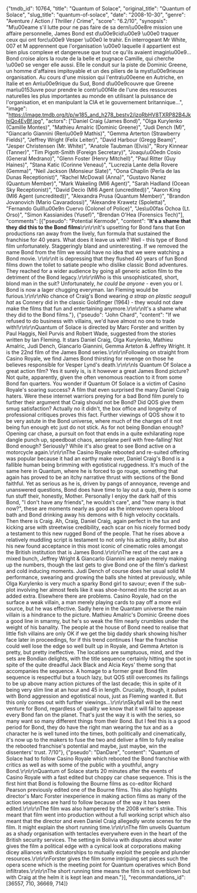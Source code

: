 {"tmdb_id": 10764, "title": "Quantum of Solace", "original_title": "Quantum of Solace", "slug_title": "quantum-of-solace", "date": "2008-10-30", "genre": "Aventure / Action / Thriller / Crime", "score": "6.2/10", "synopsis": "M\u00eame s'il lutte pour ne pas faire de sa derni\u00e8re mission une affaire personnelle, James Bond est d\u00e9cid\u00e9 \u00e0 traquer ceux qui ont forc\u00e9 Vesper \u00e0 le trahir. En interrogeant Mr White, 007 et M apprennent que l'organisation \u00e0 laquelle il appartient est bien plus complexe et dangereuse que tout ce qu'ils avaient imagin\u00e9... Bond croise alors la route de la belle et pugnace Camille, qui cherche \u00e0 se venger elle aussi. Elle le conduit sur la piste de Dominic Greene, un homme d'affaires impitoyable et un des piliers de la myst\u00e9rieuse organisation. Au cours d'une mission qui l'entra\u00eene en Autriche, en Italie et en Am\u00e9rique du Sud, Bond d\u00e9couvre que Greene man\u0153uvre pour prendre le contr\u00f4le de l'une des ressources naturelles les plus importantes au monde en utilisant la puissance de l'organisation, et en manipulant la CIA et le gouvernement britannique...", "image": "https://image.tmdb.org/t/p/w185_and_h278_bestv2/jzoRbHV8TXRP82B4JkhiQo4EyBf.jpg", "actors": ["Daniel Craig (James Bond)", "Olga Kurylenko (Camille Montes)", "Mathieu Amalric (Dominic Greene)", "Judi Dench (M)", "Giancarlo Giannini (Ren\u00e9 Mathis)", "Gemma Arterton (Strawberry Fields)", "Jeffrey Wright (Felix Leiter)", "David Harbour (Gregg Beam)", "Jesper Christensen (Mr. White)", "Anatole Taubman (Elvis)", "Rory Kinnear (Tanner)", "Tim Pigott-Smith (Foreign Secretary)", "Joaqu\u00edn Cosio (General Medrano)", "Glenn Foster (Henry Mitchell)", "Paul Ritter (Guy Haines)", "Stana Katic (Corinne Veneau)", "Lucrezia Lante della Rovere (Gemma)", "Neil Jackson (Monsieur Slate)", "Oona Chaplin (Perla de las Dunas Receptionist)", "Rachel McDowall (Anna)", "Gustavo Nanez (Quantum Member)", "Mark Wakeling (MI6 Agent)", "Sarah Hadland (Ocean Sky Receptionist)", "David Decio (MI6 Agent (uncredited))", "Aaron King (MI6 Agent (uncredited))", "Alexandra Prusa (Quantum Member)", "Brandon Jovanovich (Mario Cavaradossi)", "Alexandre Krawetz (Spoletta)", "Fernando Guill\u00e9n Cuervo (Colonel of Police)", "Jes\u00fas Ochoa (Lt. Orso)", "Simon Kassianides (Yusef)", "Brendan O'Hea (Forensics Tech)"], "comments": [{"pseudo": "Potential Kermode", "content": "**It's a shame that they did this to the Bond films**\r\n\r\nIt's upsetting for Bond fans that Eon productions ran away from the lively, fun formula that sustained the franchise for 40 years. What does it leave us with? Well - this type of Bond film unfortunately. Staggeringly bland and uninteresting.  If we removed the name Bond from the film we would have no idea that we were watching a Bond movie. \r\n\r\nIt is depressing that they flushed 40 years of fun Bond films down the toilet to satiate people who dislike classic Bond adventures. They reached for a wider audience by going all generic action film to the detriment of the Bond legacy.\r\n\r\nWho is this unsophisticated, short, blond man in the suit? Unfortunately, _he could be anyone_ - even you or I. Bond is now a lager chugging everyman. Ian Fleming would be furious.\r\n\r\nNo chance of Craig's Bond wearing  _a strap on plastic seagull hat_ as Connery did in the classic Goldfinger (1964) - they would not dare make the films that fun and entertaining anymore.\r\n\r\nIt's a shame what they did to the Bond films."}, {"pseudo": "John Chard", "content": "If we refused to do business with villains, we'd have almost no one to trade with!\r\n\r\nQuantum of Solace is directed by Marc Forster and written by Paul Haggis, Neil Purvis and Robert Wade, suggested from the stories written by Ian Fleming. It stars Daniel Craig, Olga Kurylenko, Mathieu Amalric, Judi Dench, Giancarlo Giannini, Gemma Arteton & Jeffrey Wright. It is the 22nd film of the James Bond series.\r\n\r\nFollowing on straight from Casino Royale, we find James Bond thirsting for revenge on those he believes responsible for Vesper Lynd's death.\r\n\r\nIs Quantum Of Solace a great action film? Yes it surely is, is it however a great James Bond picture? Not quite, apparently, given the often venomous reaction to it from some Bond fan quarters. You wonder if Quantum Of Solace is a victim of Casino Royale's soaring success? A film that even surprised the many Daniel Craig haters. Were these internet warriors preying for a bad Bond film purely to further their argument that Craig should not be Bond? Did QOS give them smug satisfaction? Actually no it didn't, the box office and longevity of professional critiques proves this fact. Further viewings of QOS show it to be very astute in the Bond universe, where much of the charges of it not being fun enough etc just do not stick. As for not being Bondian enough? Opening car chase, a pursuit on foot that ends in a quite exhilarating rope dangle punch up, speedboat chaos, aeroplane peril with free-falling! Not Bond enough? Seriously? While it's also great to see Bond active on a motorcycle again.\r\n\r\nThe Casino Royale rebooted and re-suited offering was popular because it had an earthy make over, Daniel Craig's Bond is a fallible human being brimming with egotistical ruggedness. It's much of the same here in Quantum, where he is forced to go rouge, something that again has proved to be an itchy narrative thrust with sections of the Bond faithful. Yet as serious as he is, driven by pangs of annoyance, revenge and unanswered questions, Bond does have time to lay out a quip, there is some fun stuff their, honestly, Mother. Personally I enjoy the dark half of this Bond, \"I don't have any friends\", he wouldn't care\", and \"how many is that now?\", these are moments nearly as good as the interwoven opera blood bath and Bond drinking away his demons with 6 high velocity cocktails. Then there is Craig. Ah, Craig, Daniel Craig, again perfect in the tux and kicking arse with streetwise credibility, each scar on his nicely formed body a testament to this new rugged Bond of the people. That he rises above a relatively muddling script is testament to not only his acting ability, but also his new found acceptance in this most iconic of cinematic roles amongst the British institution that is James Bond.\r\n\r\nThe rest of the cast are a mixed bunch, Jeffrey Wright & Giancarlo Giannini are again merely making up the numbers, though the last gets to give Bond one of the film's darkest and cold inducing moments. Judi Dench of course does her usual solid M performance, swearing and growing the balls she hinted at previously, while Olga Kurylenko is very much a sparky Bond girl to savour; even if the sub-plot involving her almost feels like it was shoe-horned into the script as an added extra. Elsewhere there are problems. Casino Royale, had on the surface a weak villain, a man merely playing cards to pay off a more evil source, but he was effective. Sadly here in the Quantam universe the main villain is a hindrance to the picture. Mathieu Amalric's Dominic Greene does a good line in smarmy, but he's so weak the film nearly crumbles under the weight of his banality. The people at the house of Bond need to realise that little fish villains are only OK if we get the big daddy shark showing his/her face later in proceedings, for if this trend continues I fear the franchise could well lose the edge so well built up in Royale, and Gemma Arteton is pretty, but pretty ineffective. The locations are sumptuous, mind, and the sets are Bondian delights, with the title sequence certainly hitting the spot in spite of the quite dreadful Jack Black and Alcia Keys' theme song that accompanies the sequence. A homage to a former great Bond film sequence is respectful but a touch lazy, but QOS still overcomes its failings to be up above many action pictures of the last decade; this in spite of it being very slim line at an hour and 45 in length. Crucially, though, it pulses with Bond aggression and egotistical nous, just as Fleming wanted it. But this only comes out with further viewings...\r\n\r\nSkyfall will be the next venture for Bond, regardless of quality we know that it will fail to appease every Bond fan on the planet. That's just the way it is with the series, so many want so many different things from their Bond. But I feel this is a good period for Bond, they do have the right man wearing the tux and as a character he is well tuned into the times, both politically and cinematically, it's now up to the makers to fuse the two and deliver a film to fully realise the rebooted franchise's potential and maybe, just maybe, win the dissenters' trust. 7/10"}, {"pseudo": "DanDare", "content": "Quantum of Solace had to follow Casino Royale which rebooted the Bond franchise with critics as well as with some of the public with a youthful, angry Bond.\r\n\r\nQuantum of Solace starts 20 minutes after the events of Casino Royale with a fast edited but choppy car chase sequence. This is the first hint that Bond is following the Bourne films as co-editor Richard Pearson previously edited one of the Bourne films. This also highlights director's Marc Forster inexperience in making action films as many of the action sequences are hard to follow because of the way it has been edited.\r\n\r\nThe film was also hampered by the 2008 writer's strike. This meant that film went into production without a full working script which also meant that the director and even Daniel Craig allegedly wrote scenes for the film. It might explain the short running time.\r\n\r\nThe film unveils Quantum as a shady organisation with tentacles everywhere even in the heart of the British security services. The setting in Bolivia with disputes about water gives the film a political edge with a cynical look at corporations making dicey alliances with dictatorships to mutually exploit the people and plunder resources.\r\n\r\nForster gives the film some intriguing set pieces such the opera scene which is the meeting point for Quantum operatives which Bond infiltrates.\r\n\r\nThe short running time means the film is not overblown but with Craig at the helm it is kept lean and mean."}], "recommandations_id": [36557, 710, 36669, 714]}